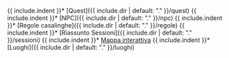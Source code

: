 {{ include.indent }}* [Quest]({{ include.dir | default: "." }}/quest)
{{ include.indent }}* [NPC]({{ include.dir | default: "." }}/npc)
{{ include.indent }}* [Regole casalinghe]({{ include.dir | default: "." }}/regole)
{{ include.indent }}* [Riassunto Sessioni]({{ include.dir | default: "." }}/sessioni)
{{ include.indent }}* [Mappa interattiva](https://www.redgiantmaps.com/maps/wildemount)
{{ include.indent }}* [Luoghi]({{ include.dir | default: "." }}/luoghi)
